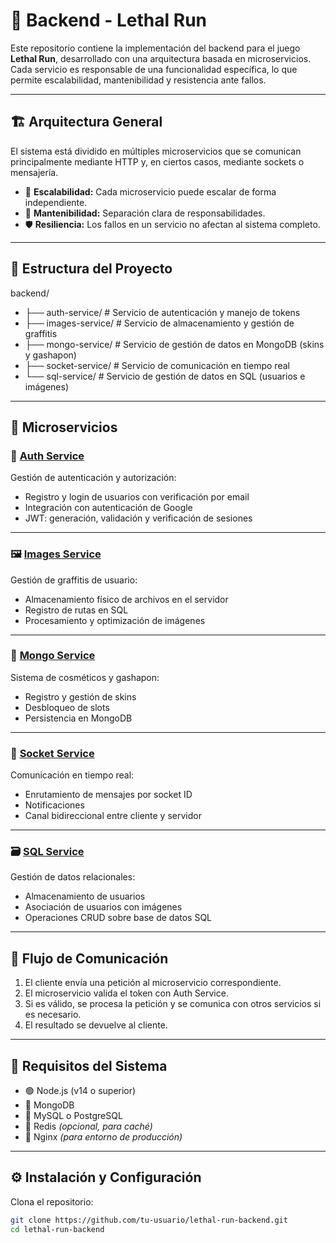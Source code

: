 # 🧠 Backend - Lethal Run

Este repositorio contiene la implementación del backend para el juego **Lethal Run**, desarrollado con una arquitectura basada en microservicios. Cada servicio es responsable de una funcionalidad específica, lo que permite escalabilidad, mantenibilidad y resistencia ante fallos.

---

## 🏗️ Arquitectura General

El sistema está dividido en múltiples microservicios que se comunican principalmente mediante HTTP y, en ciertos casos, mediante sockets o mensajería.

- 🔁 **Escalabilidad:** Cada microservicio puede escalar de forma independiente.  
- 🧩 **Mantenibilidad:** Separación clara de responsabilidades.  
- 🛡️ **Resiliencia:** Los fallos en un servicio no afectan al sistema completo.

---

## 📁 Estructura del Proyecto

backend/
- ├── auth-service/ # Servicio de autenticación y manejo de tokens
- ├── images-service/ # Servicio de almacenamiento y gestión de graffitis
- ├── mongo-service/ # Servicio de gestión de datos en MongoDB (skins y gashapon)
- ├── socket-service/ # Servicio de comunicación en tiempo real
- └── sql-service/ # Servicio de gestión de datos en SQL (usuarios e imágenes)


---

## 🧩 Microservicios

### 🔐 [Auth Service](auth-service/README.md)

Gestión de autenticación y autorización:

- Registro y login de usuarios con verificación por email  
- Integración con autenticación de Google  
- JWT: generación, validación y verificación de sesiones  

---

### 🖼️ [Images Service](images-service/README.md)

Gestión de graffitis de usuario:

- Almacenamiento físico de archivos en el servidor  
- Registro de rutas en SQL  
- Procesamiento y optimización de imágenes  

---

### 🎨 [Mongo Service](mongo-service/README.md)

Sistema de cosméticos y gashapon:

- Registro y gestión de skins  
- Desbloqueo de slots  
- Persistencia en MongoDB  

---

### 📡 [Socket Service](socket-service/README.md)

Comunicación en tiempo real:

- Enrutamiento de mensajes por socket ID  
- Notificaciones  
- Canal bidireccional entre cliente y servidor  

---

### 🗃️ [SQL Service](sql-service/README.md)

Gestión de datos relacionales:

- Almacenamiento de usuarios  
- Asociación de usuarios con imágenes  
- Operaciones CRUD sobre base de datos SQL  

---

## 🔄 Flujo de Comunicación

1. El cliente envía una petición al microservicio correspondiente.  
2. El microservicio valida el token con Auth Service.  
3. Si es válido, se procesa la petición y se comunica con otros servicios si es necesario.  
4. El resultado se devuelve al cliente.

---

## 🧰 Requisitos del Sistema

- 🟢 Node.js (v14 o superior)  
- 🍃 MongoDB  
- 🐘 MySQL o PostgreSQL  
- 🧠 Redis *(opcional, para caché)*  
- 🚦 Nginx *(para entorno de producción)*

---

## ⚙️ Instalación y Configuración

Clona el repositorio:

```bash
git clone https://github.com/tu-usuario/lethal-run-backend.git
cd lethal-run-backend
